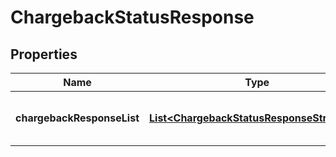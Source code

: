 

# ChargebackStatusResponse


## Properties

| Name | Type | Description | Notes |
|------------ | ------------- | ------------- | -------------|
|**chargebackResponseList** | [**List&lt;ChargebackStatusResponseStructure&gt;**](ChargebackStatusResponseStructure.md) | A list of chargeback image statuses |  [optional] |



